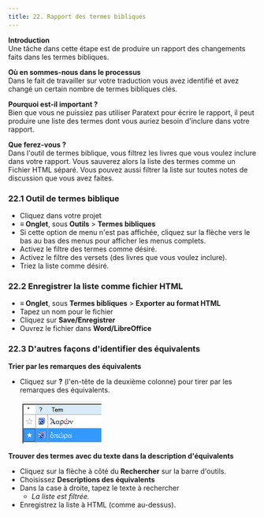 ```yaml
---
title: 22. Rapport des termes bibliques
---
```

**Introduction**  
Une tâche dans cette étape est de produire un rapport des changements faits dans les termes bibliques.

**Où en sommes-nous dans le processus**   
Dans le fait de travailler sur votre traduction vous avez identifié et avez changé un certain nombre de termes bibliques clés.

**Pourquoi est-il important ?**  
Bien que vous ne puissiez pas utiliser Paratext pour écrire le rapport, il peut produire une liste des termes dont vous auriez besoin d'inclure dans votre rapport.

**Que ferez-vous ?**  
Dans l'outil de termes biblique, vous filtrez les livres que vous voulez inclure dans votre rapport. Vous sauverez alors la liste des termes comme un Fichier HTML séparé. Vous pouvez aussi filtrer la liste sur toutes notes de discussion que vous avez faites.

### 22.1 Outil de termes biblique

-  Cliquez dans votre projet
-  **≡ Onglet**, sous **Outils** \> **Termes bibliques**
-  Si cette option de menu n'est pas affichée, cliquez sur la flèche vers le bas au bas des menus pour afficher les menus complets.
-  Activez le filtre des termes comme désiré.
-  Activez le filtre des versets (des livres que vous voulez inclure).
-  Triez la liste comme désiré.

### 22.2 Enregistrer la liste comme fichier HTML

-  **≡ Onglet**, sous **Termes bibliques** \> **Exporter au format HTML**
-  Tapez un nom pour le fichier
-  Cliquez sur **Save/Enregistrer**
-  Ouvrez le fichier dans **Word/LibreOffice**

### 22.3 D'autres façons d'identifier des équivalents

**Trier par les remarques des équivalents**  
-  Cliquez sur **?** (l'en-tête de la deuxième colonne) pour tirer par les remarques des équivalents.

    ![](../media/6c4f35b0e14754c7409aaccbb53f1e26.png)

**Trouver des termes avec du texte dans la description d'équivalents**  
-  Cliquez sur la flèche à côté du **Rechercher** sur la barre d'outils.
-  Choisissez **Descriptions des équivalents**
-  Dans la case à droite, tapez le texte à rechercher 
    -  *La liste est filtrée.*
-  Enregistrez la liste à HTML (comme au-dessus).
